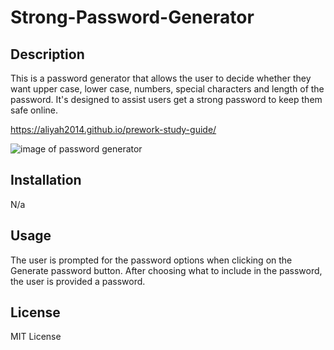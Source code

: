 # Strong-Password-Generator


## Description
This is a password generator that allows the user to decide whether they want upper case, lower case, numbers, special characters and length of the password. It's designed to assist users get a strong password to keep them safe online.

https://aliyah2014.github.io/prework-study-guide/ 

![image of password generator](//Strong-Password-Generator/assets/05-javascript-challenge-demo.png)


## Installation
N/a

## Usage
The user is prompted for the password options when clicking on the Generate password button. After choosing what to include in the password, the user is provided a password.

## License
MIT License